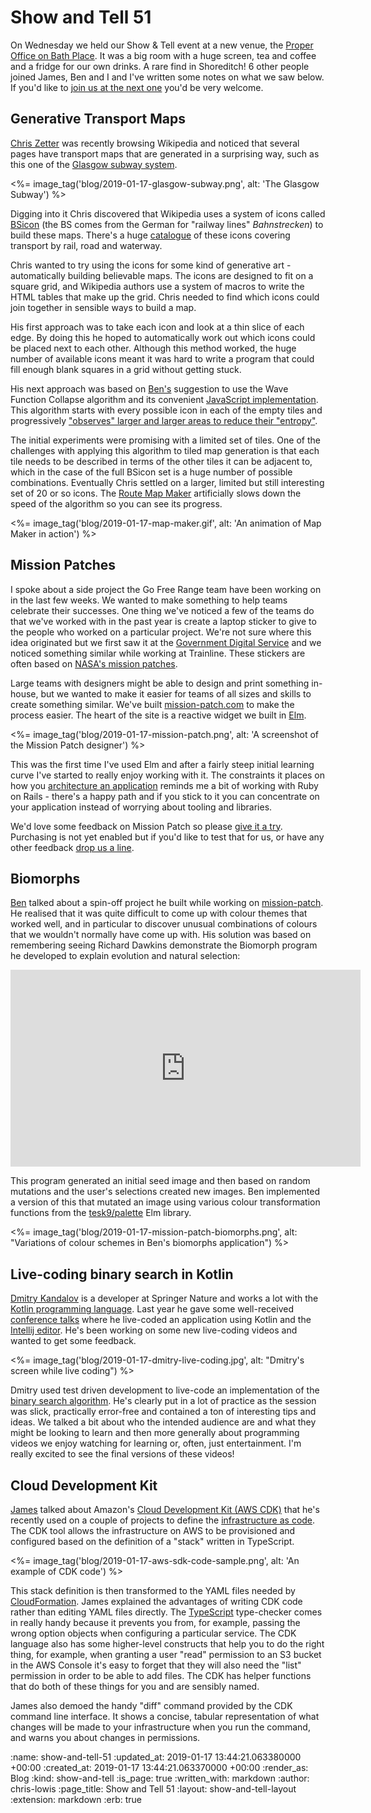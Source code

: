 Show and Tell 51
================

On Wednesday we held our Show & Tell event at a new venue, the [Proper Office on Bath Place](https://www.properoffice.com/meeting-rooms/#bath-place). It was a big room with a huge screen, tea and coffee and a fridge for our own drinks. A rare find in Shoreditch! 6 other people joined James, Ben and I and I've written some notes on what we saw below. If you'd like to [join us at the next one](https://gofreerange.com/show-and-tell-events) you'd be very welcome.

## Generative Transport Maps

[Chris Zetter](https://chriszetter.com/) was recently browsing Wikipedia and noticed that several pages have transport maps that are generated in a surprising way, such as this one of the [Glasgow subway system](https://en.wikipedia.org/wiki/Glasgow_Subway).

<%= image_tag('blog/2019-01-17-glasgow-subway.png', alt: 'The Glasgow Subway') %>

Digging into it Chris discovered that Wikipedia uses a system of icons called [BSicon](https://commons.wikimedia.org/wiki/BSicon) (the BS comes from the German for "railway lines" *Bahnstrecken*) to build these maps. There's a huge [catalogue](https://commons.wikimedia.org/wiki/BSicon/Catalogue) of these icons covering transport by rail, road and waterway.

Chris wanted to try using the icons for some kind of generative art - automatically building believable maps. The icons are designed to fit on a square grid, and Wikipedia authors use a system of macros to write the HTML tables that make up the grid. Chris needed to find which icons could join together in sensible ways to build a map.

His first approach was to take each icon and look at a thin slice of each edge. By doing this he hoped to automatically work out which icons could be placed next to each other. Although this method worked, the huge number of available icons meant it was hard to write a program that could fill enough blank squares in a grid without getting stuck.

His next approach was based on [Ben's](https://gofreerange.com/ben-griffiths) suggestion to use the Wave Function Collapse algorithm and its convenient [JavaScript implementation](https://github.com/mxgmn/WaveFunctionCollapse). This algorithm starts with every possible icon in each of the empty tiles and progressively ["observes" larger and larger areas to reduce their "entropy"](https://github.com/mxgmn/WaveFunctionCollapse#algorithm).

The initial experiments were promising with a limited set of tiles. One of the challenges with applying this algorithm to tiled map generation is that each tile needs to be described in terms of the other tiles it can be adjacent to, which in the case of the full BSicon set is a huge number of possible combinations. Eventually Chris settled on a larger, limited but still interesting set of 20 or so icons. The [Route Map Maker](https://mapmaker.chriszetter.com/) artificially slows down the speed of the algorithm so you can see its progress.

<%= image_tag('blog/2019-01-17-map-maker.gif', alt: 'An animation of Map Maker in action') %>

## Mission Patches

I spoke about a side project the Go Free Range team have been working on in the last few weeks. We wanted to make something to help teams celebrate their successes. One thing we've noticed a few of the teams do that we've worked with in the past year is create a laptop sticker to give to the people who worked on a particular project. We're not sure where this idea originated but we first saw it at the [Government Digital Service](https://www.flickr.com/photos/mn_francis/13622677615) and we noticed something similar while working at Trainline. These stickers are often based on [NASA's mission patches](https://history.nasa.gov/mission_patches.html).

Large teams with designers might be able to design and print something in-house, but we wanted to make it easier for teams of all sizes and skills to create something similar. We've built [mission-patch.com](https://mission-patch.com/) to make the process easier. The heart of the site is a reactive widget we built in [Elm](https://elm-lang.org/).

<%= image_tag('blog/2019-01-17-mission-patch.png', alt: 'A screenshot of the Mission Patch designer') %>

This was the first time I've used Elm and after a fairly steep initial learning curve I've started to really enjoy working with it. The constraints it places on how you [architecture an application](https://guide.elm-lang.org/architecture/) reminds me a bit of working with Ruby on Rails - there's a happy path and if you stick to it you can concentrate on your application instead of worrying about tooling and libraries.

We'd love some feedback on Mission Patch so please [give it a try](https://mission-patch.com/). Purchasing is not yet enabled but if you'd like to test that for us, or have any other feedback [drop us a line](mailto:lets@gofreerange.com).

## Biomorphs

[Ben](https://gofreerange.com/ben-griffiths) talked about a spin-off project he built while working on [mission-patch](https://mission-patch.com). He realised that it was quite difficult to come up with colour themes that worked well, and in particular to discover unusual combinations of colours that we wouldn't normally have come up with. His solution was based on remembering seeing Richard Dawkins demonstrate the Biomorph program he developed to explain evolution and natural selection:

<iframe width="560" height="315" src="https://www.youtube.com/embed/jAy9TIp3qH4" frameborder="0" allow="accelerometer; autoplay; encrypted-media; gyroscope; picture-in-picture" allowfullscreen></iframe>

This program generated an initial seed image and then based on random mutations and the user's selections created new images. Ben implemented a version of this that mutated an image using various colour transformation functions from the [tesk9/palette](https://package.elm-lang.org/packages/tesk9/palette/latest/Color) Elm library.

<%= image_tag('blog/2019-01-17-mission-patch-biomorphs.png', alt: "Variations of colour schemes in Ben's biomorphs application") %>

## Live-coding binary search in Kotlin

[Dmitry Kandalov](https://github.com/dkandalov) is a developer at Springer Nature and works a lot with the [Kotlin programming language](https://kotlinlang.org/). Last year he gave some well-received [conference talks](https://www.youtube.com/watch?v=U-gdJQeOVAk) where he live-coded an application using Kotlin and the [Intellij editor](https://www.jetbrains.com/idea/). He's been working on some new live-coding videos and wanted to get some feedback.

<%= image_tag('blog/2019-01-17-dmitry-live-coding.jpg', alt: "Dmitry's screen while live coding") %>

Dmitry used test driven development to live-code an implementation of the [binary search algorithm](https://en.wikipedia.org/wiki/Binary_search_algorithm). He's clearly put in a lot of practice as the session was slick, practically error-free and contained a ton of interesting tips and ideas. We talked a bit about who the intended audience are and what they might be looking to learn and then more generally about programming videos we enjoy watching for learning or, often, just entertainment. I'm really excited to see the final versions of these videos!

## Cloud Development Kit

[James](/james-mead) talked about Amazon's [Cloud Development Kit (AWS CDK)](https://github.com/awslabs/aws-cdk) that he's recently used on a couple of projects to define the [infrastructure as code](https://en.wikipedia.org/wiki/Infrastructure_as_code). The CDK tool allows the infrastructure on AWS to be provisioned and configured based on the definition of a "stack" written in TypeScript.

<%= image_tag('blog/2019-01-17-aws-sdk-code-sample.png', alt: 'An example of CDK code') %>

This stack definition is then transformed to the YAML files needed by [CloudFormation](https://aws.amazon.com/cloudformation/). James explained the advantages of writing CDK code rather than editing YAML files directly. The [TypeScript](https://www.typescriptlang.org/) type-checker comes in really handy because it prevents you from, for example, passing the wrong option objects when configuring a particular service. The CDK language also has some higher-level constructs that help you to do the right thing, for example, when granting a user "read" permission to an S3 bucket in the AWS Console it's easy to forget that they will also need the "list" permission in order to be able to add files. The CDK has helper functions that do both of these things for you and are sensibly named.

James also demoed the handy "diff" command provided by the CDK command line interface. It shows a concise, tabular representation of what changes will be made to your infrastructure when you run the command, and warns you about changes in permissions.

:name: show-and-tell-51
:updated_at: 2019-01-17 13:44:21.063380000 +00:00
:created_at: 2019-01-17 13:44:21.063370000 +00:00
:render_as: Blog
:kind: show-and-tell
:is_page: true
:written_with: markdown
:author: chris-lowis
:page_title: Show and Tell 51
:layout: show-and-tell-layout
:extension: markdown
:erb: true
